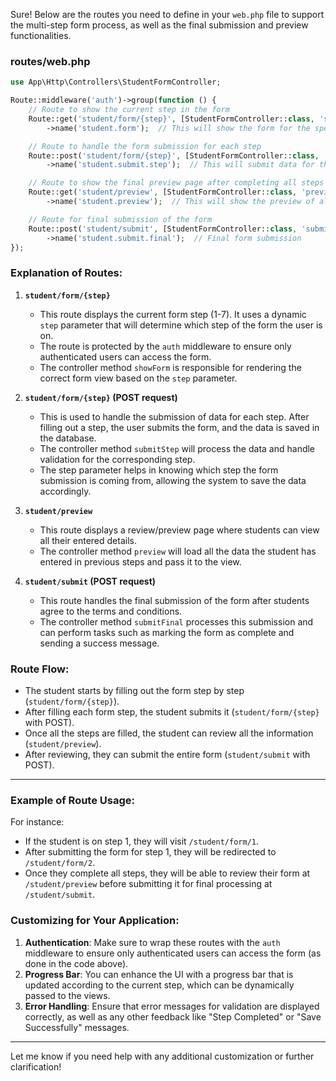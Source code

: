 Sure! Below are the routes you need to define in your `web.php` file to support the multi-step form process, as well as the final submission and preview functionalities.

### **routes/web.php**

```php
use App\Http\Controllers\StudentFormController;

Route::middleware('auth')->group(function () {
    // Route to show the current step in the form
    Route::get('student/form/{step}', [StudentFormController::class, 'showForm'])
        ->name('student.form');  // This will show the form for the specified step

    // Route to handle the form submission for each step
    Route::post('student/form/{step}', [StudentFormController::class, 'submitStep'])
        ->name('student.submit.step');  // This will submit data for the given step

    // Route to show the final preview page after completing all steps
    Route::get('student/preview', [StudentFormController::class, 'preview'])
        ->name('student.preview');  // This will show the preview of all the entered data

    // Route for final submission of the form
    Route::post('student/submit', [StudentFormController::class, 'submitFinal'])
        ->name('student.submit.final');  // Final form submission
});
```

### **Explanation of Routes:**

1. **`student/form/{step}`**  
   - This route displays the current form step (1-7). It uses a dynamic `step` parameter that will determine which step of the form the user is on.
   - The route is protected by the `auth` middleware to ensure only authenticated users can access the form.
   - The controller method `showForm` is responsible for rendering the correct form view based on the `step` parameter.

2. **`student/form/{step}` (POST request)**  
   - This is used to handle the submission of data for each step. After filling out a step, the user submits the form, and the data is saved in the database.
   - The controller method `submitStep` will process the data and handle validation for the corresponding step.
   - The step parameter helps in knowing which step the form submission is coming from, allowing the system to save the data accordingly.

3. **`student/preview`**  
   - This route displays a review/preview page where students can view all their entered details.
   - The controller method `preview` will load all the data the student has entered in previous steps and pass it to the view.

4. **`student/submit` (POST request)**  
   - This route handles the final submission of the form after students agree to the terms and conditions.
   - The controller method `submitFinal` processes this submission and can perform tasks such as marking the form as complete and sending a success message.

### **Route Flow:**
- The student starts by filling out the form step by step (`student/form/{step}`).
- After filling each form step, the student submits it (`student/form/{step}` with POST).
- Once all the steps are filled, the student can review all the information (`student/preview`).
- After reviewing, they can submit the entire form (`student/submit` with POST).

---

### **Example of Route Usage:**
For instance:
- If the student is on step 1, they will visit `/student/form/1`.
- After submitting the form for step 1, they will be redirected to `/student/form/2`.
- Once they complete all steps, they will be able to review their form at `/student/preview` before submitting it for final processing at `/student/submit`.

### **Customizing for Your Application:**
1. **Authentication**: Make sure to wrap these routes with the `auth` middleware to ensure only authenticated users can access the form (as done in the code above).
2. **Progress Bar**: You can enhance the UI with a progress bar that is updated according to the current step, which can be dynamically passed to the views.
3. **Error Handling**: Ensure that error messages for validation are displayed correctly, as well as any other feedback like "Step Completed" or "Save Successfully" messages.

---

Let me know if you need help with any additional customization or further clarification!